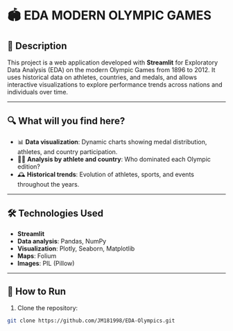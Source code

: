 # 🏟️ EDA MODERN OLYMPIC GAMES

## 📌 Description

This project is a web application developed with **Streamlit** for Exploratory Data Analysis (EDA) on the modern Olympic Games from 1896 to 2012. It uses historical data on athletes, countries, and medals, and allows interactive visualizations to explore performance trends across nations and individuals over time.

---

## 🔍 What will you find here?

- 📊 **Data visualization**: Dynamic charts showing medal distribution, athletes, and country participation.
- 🧑‍💼 **Analysis by athlete and country**: Who dominated each Olympic edition?
- 🕰️ **Historical trends**: Evolution of athletes, sports, and events throughout the years.

---

## 🛠️ Technologies Used

- **Streamlit**  
- **Data analysis**: Pandas, NumPy  
- **Visualization**: Plotly, Seaborn, Matplotlib  
- **Maps**: Folium  
- **Images**: PIL (Pillow)

---

## 🚀 How to Run

1. Clone the repository:

```bash
git clone https://github.com/JM181998/EDA-Olympics.git